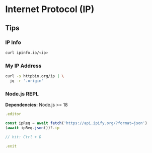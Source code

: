 # Internet Protocol (IP)

<!--
http://test-ipv6.com/
-->

<!--
Private: 10.0.10.x
-->

## Tips

### IP Info

```sh
curl ipinfo.io/<ip>
```

### My IP Address

```sh
curl -s httpbin.org/ip | \
  jq -r '.origin'
```

### Node.js REPL

**Dependencies:** Node.js >= 18

```js
.editor

const ipReq = await fetch('https://api.ipify.org/?format=json')
(await ipReq.json())?.ip

// hit: Ctrl + D

.exit
```
